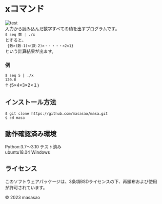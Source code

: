 # xコマンド
![test](https://github.com/masasao/masa/actions/workflows/test.yml/badge.svg
)  
入力から読み込んだ数字すべての積を出すプログラムです。  
`$ seq 数 | ./x`  
とすると、  
` {数×(数-1)×(数-2)×・・・・・×2×1}`  
という計算結果が出ます。  

### 例
`$ seq 5 | ./x`  
`120.0`  
↑｛5×4×3×2×１｝

## インストール方法
`$ git clone https://github.com/masasao/masa.git`  
`$ cd masa`

## 動作確認済み環境
Python:3.7～3.10 テスト済み  
ubuntu18.04 Windows

## ライセンス
このソフトウェアパッケージは、3条項BSDライセンスの下、再頒布および使用が許可されています。  

© 2023 masasao
